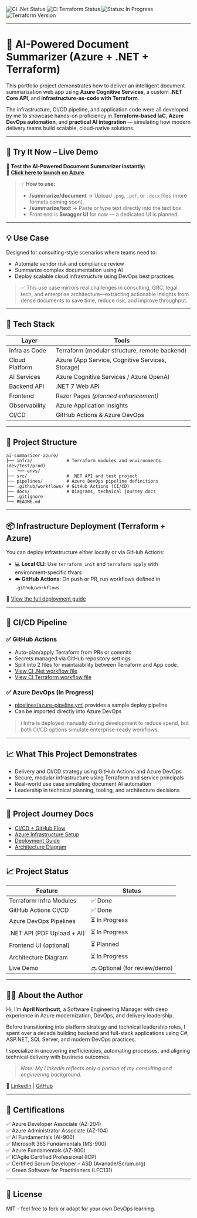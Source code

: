 ![CI .Net Status](https://github.com/aprillnorthcutt/ai-summarizer-azure/actions/workflows/ci-dotnet.yml/badge.svg)
![CI Terraform Status](https://github.com/aprillnorthcutt/ai-summarizer-azure/actions/workflows/ci-terraform.yml/badge.svg)
![Status: In Progress](https://img.shields.io/badge/status-in--progress-yellow)
![Terraform Version](https://img.shields.io/badge/Terraform-1.6.6-blue)

---

# 🧠 AI-Powered Document Summarizer (Azure + .NET + Terraform)

This portfolio project demonstrates how to deliver an intelligent document summarization web app using **Azure Cognitive Services**, a custom **.NET Core API**, and **infrastructure-as-code with Terraform**.

The infrastructure, CI/CD pipeline, and application code were all developed by me to showcase hands-on proficiency in **Terraform-based IaC**, **Azure DevOps automation**, and **practical AI integration** — simulating how modern delivery teams build scalable, cloud-native solutions.

---

## 🚀 **Try It Now – Live Demo**  

🎯 **Test the AI-Powered Document Summarizer instantly:**  
🔗 **[Click here to launch on Azure](https://keywordvista.azurewebsites.net/)**  

> 💡 **How to use:**  
> - **/summarize/document** → Upload `.png`, `.pdf`, or `.docx` files (more formats coming soon).  
> - **/summarize/text** → Paste or type text directly into the text box.  
> - Front end is **Swagger UI** for now — a dedicated UI is planned.

---

## 💡 Use Case

Designed for consulting-style scenarios where teams need to:

- Automate vendor risk and compliance review  
- Summarize complex documentation using AI  
- Deploy scalable cloud infrastructure using DevOps best practices  

> ✅ This use case mirrors real challenges in consulting, GRC, legal tech, and enterprise architecture—extracting actionable insights from dense documents to save time, reduce risk, and improve throughput.

---

## 🔧 Tech Stack

| Layer            | Tools                                           |
|------------------|--------------------------------------------------|
| Infra as Code    | Terraform (modular structure, remote backend)   |
| Cloud Platform   | Azure (App Service, Cognitive Services, Storage)|
| AI Services      | Azure Cognitive Services / Azure OpenAI         |
| Backend API      | .NET 7 Web API                                  |
| Frontend         | Razor Pages *(planned enhancement)*             |
| Observability    | Azure Application Insights                      |
| CI/CD            | GitHub Actions & Azure DevOps                   |

---

## 📂 Project Structure

```text
ai-summarizer-azure/
├── infra/             # Terraform modules and environments (dev/test/prod)
│   └── envs/
├── src/               # .NET API and test project
├── pipelines/         # Azure DevOps pipeline definitions
├── .github/workflows/ # GitHub Actions (CI/CD)
├── docs/              # Diagrams, technical journey docs
├── .gitignore
└── README.md
```

---

## 📦 Infrastructure Deployment (Terraform + Azure)

You can deploy infrastructure either locally or via GitHub Actions:

- 💻 **Local CLI**: Use `terraform init` and `terraform apply` with environment-specific tfvars  
- ☁️ **GitHub Actions**: On push or PR, run workflows defined in `.github/workflows`

📁 [View the full deployment guide](docs/Deployment-guide.md)

---

## 🔄 CI/CD Pipeline

### ✅ GitHub Actions
- Auto-plan/apply Terraform from PRs or commits  
- Secrets managed via GitHub repository settings 
- Split into 2 files for maintaiability between Terraform and App code. 
- [View CI .Net workflow file](.github/workflows/ci-dotnet.yml)
- [View CI Terraform workflow file](.github/workflows/ci-terraform.yml)

### ✅ Azure DevOps (In Progress)
- [pipelines/azure-pipeline.yml](pipelines/azure-pipeline.yml) provides a sample deploy pipeline  
- Can be imported directly into Azure DevOps

> ℹ️ Infra is deployed manually during development to reduce spend, but both CI/CD options simulate enterprise-ready workflows.

---

## 📈 What This Project Demonstrates

- Delivery and CI/CD strategy using GitHub Actions and Azure DevOps
- Secure, modular infrastructure using Terraform and service principals
- Real-world use case simulating document AI automation
- Leadership in technical planning, tooling, and architecture decisions

---

## 📘 Project Journey Docs

- [CI/CD + GitHub Flow](docs/GIT-GITHUB-CICD-JOURNEY.png)
- [Azure Infrastructure Setup](docs/AZURE-INFRA-SETUP.png)
- [Deployment Guide](docs/Deployment-guide.md)
- [Architecture Diagram](docs/Azure%20Local%20Setup.png)

---

## 📈 Project Status

| Feature                    | Status   |
|----------------------------|----------|
| Terraform Infra Modules    | ✅ Done  |
| GitHub Actions CI/CD       | ✅ Done  |
| Azure DevOps Pipelines     | ⏳ In Progress |
| .NET API (PDF Upload + AI) | ⏳ In Progress |
| Frontend UI (optional)     | ⏳ Planned |
| Architecture Diagram       | ⏳ In Progress |
| Live Demo                  | 🔜 Optional (for review/demo)

---

## 👩‍💻 About the Author

Hi, I’m **April Northcutt**, a Software Engineering Manager with deep experience in Azure modernization, DevOps, and delivery leadership.

Before transitioning into platform strategy and technical leadership roles, I spent over a decade building backend and full-stack applications using C#, ASP.NET, SQL Server, and modern DevOps practices.

I specialize in uncovering inefficiencies, automating processes, and aligning technical delivery with business outcomes.

> *Note: My LinkedIn reflects only a portion of my consulting and engineering background.*

🔗 [LinkedIn](https://www.linkedin.com/in/aprillnorthcutt) | [GitHub](https://github.com/aprillnorthcutt)

---

## 🏅 Certifications

✅ Azure Developer Associate (AZ-204)  
✅ Azure Administrator Associate (AZ-104)  
✅ AI Fundamentals (AI-900)  
✅ Microsoft 365 Fundamentals (MS-900)  
✅ Azure Fundamentals (AZ-900)  
✅ ICAgile Certified Professional (ICP)  
✅ Certified Scrum Developer – ASD (Avanade/Scrum.org)  
✅ Green Software for Practitioners (LFC131)

---

## 📄 License

MIT – feel free to fork or adapt for your own DevOps learning.
